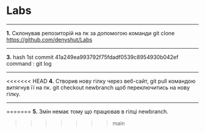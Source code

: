 # Labs
***
**1.** Склонував репозиторій на пк за допомогою команди git clone https://github.com/denyshut/Labs
***
**3.** hash 1st commit 41a249ea993792f75fdadf0539c8954930b042ef command : git log
***
<<<<<<< HEAD
**4.** Створив нову гілку через веб-сайт, git pull командою витягнув її на пк. git checkout newbranch щоб переключитись на нову гілку.
***
=======
**5.** Змін немає тому що працював в гілці newbranch.
>>>>>>> main
